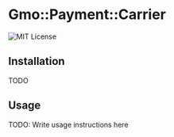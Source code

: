 Gmo::Payment::Carrier
==============================
![MIT License](http://img.shields.io/badge/license-MIT-blue.svg?style=flat-square)


## Installation

TODO



## Usage

TODO: Write usage instructions here
